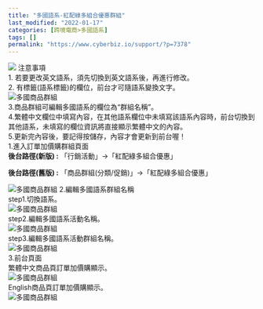 ```yaml
---
title: "多國語系-紅配綠多組合優惠群組"
last_modified: "2022-01-17"
categories: [跨境電商>多國語系]
tags: []
permalink: "https://www.cyberbiz.io/support/?p=7378"
---
```


![](https://www.cyberbiz.io/support/wp-content/uploads/2021/08/多國版本圖.png) 注意事項  
1\. 若要更改英文語系，須先切換到英文語系後，再進行修改。  
2\. 有標籤(語系標籤)的欄位，前台才可隨語系變換文字。  
![多國商品群組](https://www.cyberbiz.co/support/wp-content/uploads/2020/05/多國-商品群組01.png)  
3.商品群組可編輯多國語系的欄位為“群組名稱”。  
4.繁體中文欄位中填寫內容，在其他語系欄位中未填寫該語系內容時，前台切換到其他語系，未填寫的欄位資訊將直接顯示繁體中文的內容。  
5.更新完內容後，要記得按儲存，內容才會更新到前台喔！  
1.進入訂單加價購群組頁面  
**後台路徑(新版) :** 「行銷活動」→「紅配綠多組合優惠」  

**後台路徑(舊版) :** 「商品群組(分類/促銷)」→「紅配綠多組合優惠」  

![多國商品群組](https://www.cyberbiz.co/support/wp-content/uploads/2020/05/多國-紅配綠01.png) 2.編輯多國語系群組名稱  
step1.切換語系。  
![多國商品群組](https://www.cyberbiz.co/support/wp-content/uploads/2020/05/多國-紅配綠02.png)  
step2.編輯多國語系活動名稱。  
![多國商品群組](https://www.cyberbiz.co/support/wp-content/uploads/2020/05/多國-紅配綠03.png)  
step3.編輯多國語系活動群組名稱。  
![多國商品群組](https://www.cyberbiz.co/support/wp-content/uploads/2020/05/多國-紅配綠04.png)  
3.前台頁面  
繁體中文商品頁訂單加價購顯示。  
![多國商品群組](https://www.cyberbiz.co/support/wp-content/uploads/2020/05/多國-紅配綠06.png)  
English商品頁訂單加價購顯示。  
![多國商品群組](https://www.cyberbiz.co/support/wp-content/uploads/2020/05/多國-紅配綠05.png)  

